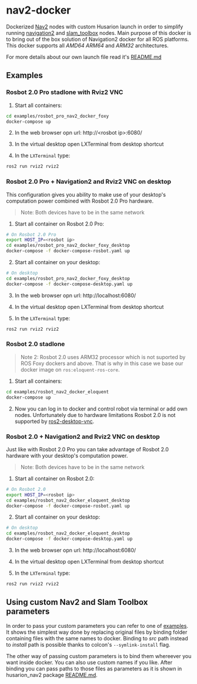 # nav2-docker
Dockerized [Nav2](https://navigation.ros.org/) nodes with custom Husarion launch in order to simplify running [navigation2](https://github.com/ros-planning/navigation2) and [slam_toolbox](https://github.com/SteveMacenski/slam_toolbox) nodes. Main purpose of this docker is to bring out of the box solution of Navigation2 docker for all ROS platforms. This docker supports all *AMD64* *ARM64* and *ARM32* architectures.

For more details about our own launch file read it's [README.md](./husarion_nav2/README.md)

## Examples
### Rosbot 2.0 Pro stadlone with Rviz2 VNC
1. Start all containers:
```bash
cd examples/rosbot_pro_nav2_docker_foxy
docker-compose up
```

2. In the web browser opn url:  http://<rosbot<span> ip>:6080/

3. In the virtual desktop open LXTerminal from desktop shortcut

4. In the `LXTerminal` type:

```bash
ros2 run rviz2 rviz2
```

### Rosbot 2.0 Pro + Navigation2 and Rviz2 VNC on desktop
This configuration gives you ability to make use of your desktop's computation power combined with Rosbot 2.0 Pro hardware.

> Note: Both devices have to be in the same network

1. Start all container on Rosbot 2.0 Pro:
```bash
# On Rosbot 2.0 Pro
export HOST_IP=<rosbot ip>
cd examples/rosbot_pro_nav2_docker_foxy_desktop
docker-compose -f docker-compose-rosbot.yaml up
```

2. Start all container on your desktop:
```bash
# On desktop
cd examples/rosbot_pro_nav2_docker_foxy_desktop
docker-compose -f docker-compose-desktop.yaml up
```
3. In the web browser opn url:  http://localhost:6080/

4. In the virtual desktop open LXTerminal from desktop shortcut

5. In the `LXTerminal` type:

```bash
ros2 run rviz2 rviz2
```

### Rosbot 2.0 stadlone
> Note 2: Rosbot 2.0 uses ARM32 processor which is not suported by ROS Foxy dockers and above. That is why in this case we base our docker image on  `ros:eloquent-ros-core`.


1. Start all containers:
```bash
cd examples/rosbot_nav2_docker_eloquent
docker-compose up
```

2. Now you can log in to docker and control robot via terminal or add own nodes. Unfortunately due to hardware limitations Rosbot 2.0 is not supported by [ros2-desktop-vnc](https://hub.docker.com/r/husarion/ros2-desktop-vnc).

### Rosbot 2.0 + Navigation2 and Rviz2 VNC on desktop
Just like with Rosbot 2.0 Pro you can take advantage of Rosbot 2.0 hardware with your desktop's computation power.

> Note: Both devices have to be in the same network

1. Start all container on Rosbot 2.0:
```bash
# On Rosbot 2.0
export HOST_IP=<rosbot ip>
cd examples/rosbot_nav2_docker_eloquent_desktop
docker-compose -f docker-compose-rosbot.yaml up
```

2. Start all container on your desktop:
```bash
# On desktop
cd examples/rosbot_nav2_docker_eloquent_desktop
docker-compose -f docker-compose-desktop.yaml up
```
3. In the web browser opn url: http://localhost:6080/

4. In the virtual desktop open LXTerminal from desktop shortcut

5. In the `LXTerminal` type:

```bash
ros2 run rviz2 rviz2
```

## Using custom Nav2 and Slam Toolbox parameters

In order to pass your custom parameters you can refer to one of [examples](./examples/custom_parameters).
It shows the simplest way done by replacing original files by binding folder containing files with the same names to docker. Binding to *src* path instead to *install* path is possible thanks to colcon's `--symlink-install` flag.

The other way of passing custom parameters is to bind them whereever you want inside docker. You can also use custom names if you like. After binding you can pass paths to those files as parameters as it is shown in husarion_nav2 package [README.md](./husarion_nav2/README.md).
